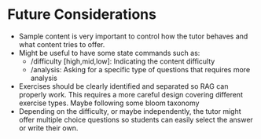 # Future Considerations
- Sample content is very important to control how the tutor behaves and what content tries to offer.
- Might be useful to have some state commands such as:
  - /difficulty [high,mid,low]: Indicating the content difficulty
  - /analysis: Asking for a specific type of questions that requires more analysis
- Exercises should be clearly identified and separated so RAG can properly work. This requires a more careful design covering different exercise types. Maybe following some bloom taxonomy
- Depending on the difficulty, or maybe independently, the tutor might offer multiple choice questions so students can easily select the answer or write their own.
